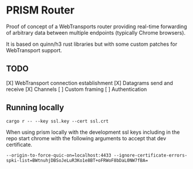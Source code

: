 # PRISM Router

Proof of concept of a WebTransports router providing real-time forwarding of arbitrary data between multiple endpoints (typically Chrome browsers).

It is based on quinn/h3 rust libraries but with some custom patches for WebTransport support.

## TODO

[X] WebTransport connection establishment
[X] Datagrams send and receive 
[X] Channels
[ ] Custom framing
[ ] Authentication

## Running locally

```
cargo r -- --key ssl.key --cert ssl.crt
```

When using prism locally with the development ssl keys including in the repo start chrome with the following arguments to accept that dev certificate.

```
--origin-to-force-quic-on=localhost:4433 --ignore-certificate-errors-spki-list=BWtnuhjDBSoJeLuR3Ko1e8BT+oFRWoF8bDaL0NW7fBA=
```
